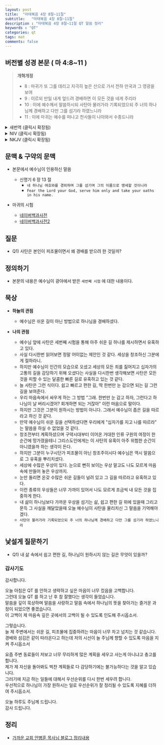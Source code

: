 ```yaml
---
layout: post
title:  "마태복음 4장 8절~11절"
subtitle:   "마태복음 4장 8절~11절"
description : "마태복음 4장 8절~11절 QT 말씀 정리"
keywords : "QT"
categories: qt
tags: mat
comments: false
---
```


## 버전별 성경 본문 ( 마 4:8~11 )

> **개혁개정**
>* 8 : 마귀가 또 그를 데리고 지극히 높은 산으로 가서 천하 만국과 그 영광을 보여
>* 9 : 이르되 만일 내게 엎드려 경배하면 이 모든 것을 네게 주리라
>* 10 : 이에 예수께서 말씀하시되 사탄아 물러가라 기록되었으되 주 너의 하나님께 경배하고 다만 그를 섬기라 하였느니라
>* 11 : 이에 마귀는 예수를 떠나고 천사들이 나아와서 수종드니라

<details>
<summary> 새번역 (클릭시 확장됨)</summary>
<div markdown="1">

>* 8 : 또다시 악마는 예수를 매우 높은 산으로 데리고 가서, 세상의 모든 나라와 그 영광을 보여주고 말하였다.
>* 9 : "네가 나에게 엎드려서 절을 하면, 이 모든 것을 네게 주겠다."
>* 10 : 그 때에 예수께서 그에게 말씀하셨다. "사탄아, 물러가라. 성경에 기록하기를 '주 너의 하나님께 경배하고, 그분만을 섬겨라' 하였다."
>* 11 : 이 때에 악마는 떠나가고, 천사들이 와서, 예수께 시중을 들었다.
</div>
</details>

<details>
<summary> NIV (클릭시 확장됨)</summary>
<div markdown="1">

>* 8 : Again, the devil took him to a very high mountain and showed him all the kingdoms of the world and their splendor.
>* 9 : “All this I will give you,” he said, “if you will bow down and worship me.”
>* 10 : Jesus said to him, “Away from me, Satan! For it is written: ‘Worship the Lord your God, and serve him only.’ ”
>* 11 : Then the devil left him, and angels came and attended him.
</div>
</details>

<details>
<summary> NKJV (클릭시 확장됨)</summary>
<div markdown="1">

>* 8 : Again, the devil took Him up on an exceedingly high mountain, and showed Him all the kingdoms of the world and their glory.
>* 9 : And he said to Him, “All these things I will give You if You will fall down and worship me.”
>* 10 : Then Jesus said to him, “Away with you, Satan! For it is written, ‘You shall worship the Lord your God, and Him only you shall serve.’ ”
>* 11 : Then the devil left Him, and behold, angels came and ministered to Him.
</div>
</details>

## 문맥 & 구약의 문맥 

* 본문에서 예수님이 인용하신 말씀
    - 신명기 6 장 13 절
        * `네 하나님 여호와를 경외하며 그를 섬기며 그의 이름으로 맹세할 것이니라` 
        * `Fear the Lord your God, serve him only and take your oaths in his name.`

* 마귀의 시험 
    - [네이버백과사전](https://terms.naver.com/entry.nhn?docId=1023610&cid=50762&categoryId=50770) 
    - [네이버백과사전2](https://terms.naver.com/entry.nhn?docId=628652&cid=50766&categoryId=50794)

## 질문 

* Q1) 사탄은 본인이 피조물이면서 왜 경배를 받으려 한 것일까?

## 정의하기

* 본문의 내용은 예수님이 광야에서 받은 `세번째 시험` 에 대한 내용이다.

## 묵상

* **하늘의 관점**  
    - 예수님은 쉬운 길이 아닌 방법으로 하나님을 경배하셨다.
  
* **나의 관점**
    - 예수님 앞에 사탄은 세번째 시험을 통해 아주 쉬운 길 하나를 제시하면서 유혹하고 있다. 
    - 사실 다시한번 읽어보면 정말 어이없는 제안인 것 같다. 세상을 창조하신 그분에게 절하라니.
    - 하지만 예수님이 인간의 모습으로 오셨고 세상의 모든 죄를 짊어지고 십자가의 고통의 길을 감당하기 위해 오셨다는 사실을 다시한번 생각해보면 사탄은 모든 것을 피할 수 있는 달콤한 빠른 길로 유혹하고 있는 것 같다. 
    - 늘 사탄은 그런 식이다. 쉽고 빠르고 편한 길, 딱 한번만 눈 감으면 되는 길 그런 길을 보여준다.
    - 우리 마음속에서 싸우게 하는 그 방법 "그래. 한번만 눈 감고 하자, 그런다고 하나님이 날 버리시겠어? 회개하면 되는 거잖아" 이런 마음으로 말이다.
    - 하지만 그것은 그분이 원하시는 방법이 아니다. 그래서 예수님이 좁은 길을 따르라고 하신 것 같다. 
    - 만약 예수님이 쉬운 길을 선택하셨다면 우리에게 "십자가를 지고 나를 따르라" 는 말씀을 하실 수 없었을 것 같다.
    - 창조전부터 계획하셨으며 구약시대부터 이어온 거대한 인류 구원의 여정이 한순간에 망가졌을테니 그리스도인에게는 이 사탄의 유혹이 아주 위험한 순간이 아니였을까 하는 생각이 든다.  
    - 하지만 그분이 누구시던가 피조물이 아닌 창조주이시다 예수님은 역시 말씀으로 그 유혹을 뿌리치셨다.
    - 세상에 수많은 우상이 있다. 눈으로 뻔히 보이는 우상 말고도 나도 모르게 마음속에 만들어 놓은 우상까지.
    - 눈만 돌리면 온갖 수많은 쉬운 길들이 널려 있고 그 길을 따르라고 유혹하고 있다.
    - 이런 종류의 우상들은 너무 가까이 있어서 나도 모르게 조금씩 내 모든 것을 집중하게 한다. 
    - 내 삶이 하나님보다 가까운 우상을 섬기는 삶, 쉽고 편한 길 위에 있을때 그리고 문득 그 사실을 깨달았을때 오늘 예수님이 사탄을 물리치신 그 말씀을 기억해야겠다.
    - `사탄아 물러가라 기록되었으되 주 너의 하나님께 경배하고 다만 그를 섬기라 하였느니라`
   

## 낯설게 질문하기

* Q1) 내 삶 속에서 쉽고 편한 길, 하나님이 원하시지 않는 길은 무엇이 있을까?

### 감사기도

감사합니다.  

오늘 아침은 QT 를 안하고 생략하고 싶은 마음이 너무 컸음을 고백합니다.  
그런데 오늘 QT 를 하고 난 후 참 잘했다는 생각이 들었습니다.  
말씀을 깊이 묵상하며 말씀을 사랑하고 말씀 속에서 하나님의 뜻을 찾아가는 즐거운 과정이 되었으면 좋겠습니다.  
이 고백이 제 마음속 깊은 곳에서의 고백이 될 수 있도록 인도해 주시옵소서.  

그렇습니다.  
늘 제 주변에서는 쉬운 길, 피조물에 집중하려는 마음이 너무 차고 넘치는 것 같습니다.  
경배와 섬김은 같이 따라온다고 하는데 저의 시선이 늘 주님께 향할 수 있도록 마음을 지켜 주시옵소서   

요즘 주변 동료들이 저보고 너무 무리하게 많은 계획을 세우고 사는게 아니냐고 충고를 합니다.   
제가 제 자신을 돌아봐도 벅찬 계획들로 다 감당하기에는 불가능하다는 것을 알고 있습니다.  
그러기에 지금 하는 일들에 대해서 우선순위를 다시 한번 세우려 합니다.  
우선적으로 하나님이 가장 원하시는 일로 우선순위가 잘 정리될 수 있도록 지혜를 더하여 주시옵소서.  

오늘 하루도 주님께 드립니다.  
감사 드립니다.  

## 정리
* [가까운 교회 안병훈 목사님 블로그 정리내용](https://blog.naver.com/tolerance2018)

